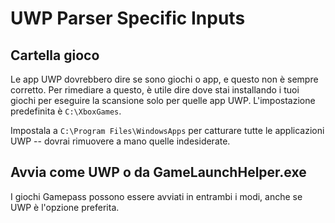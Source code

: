 # UWP Parser Specific Inputs

## Cartella gioco

Le app UWP dovrebbero dire se sono giochi o app, e questo non è sempre corretto. Per rimediare a questo, è utile dire dove stai installando i tuoi giochi per eseguire la scansione solo per quelle app UWP. L'impostazione predefinita è `C:\XboxGames`.

Impostala a `C:\Program Files\WindowsApps` per catturare tutte le applicazioni UWP -- dovrai rimuovere a mano quelle indesiderate.

## Avvia come UWP o da GameLaunchHelper.exe

I giochi Gamepass possono essere avviati in entrambi i modi, anche se UWP è l'opzione preferita.
